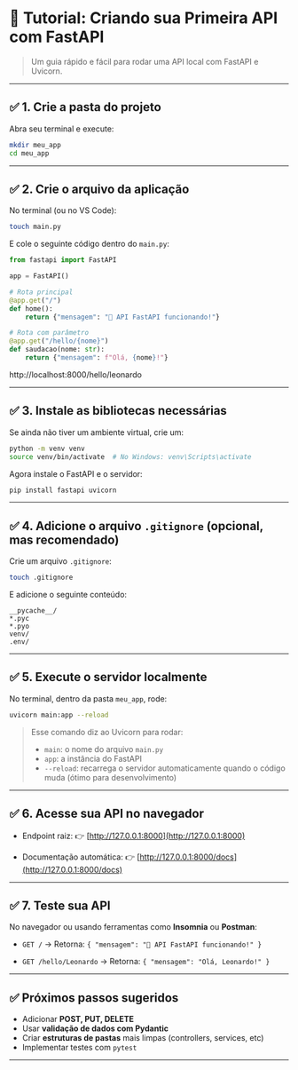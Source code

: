 # 🚀 Tutorial: Criando sua Primeira API com FastAPI

> Um guia rápido e fácil para rodar uma API local com FastAPI e Uvicorn.

---

## ✅ 1. Crie a pasta do projeto

Abra seu terminal e execute:

```bash
mkdir meu_app
cd meu_app
```

---

## ✅ 2. Crie o arquivo da aplicação

No terminal (ou no VS Code):

```bash
touch main.py
```

E cole o seguinte código dentro do `main.py`:

```python
from fastapi import FastAPI

app = FastAPI()

# Rota principal
@app.get("/")
def home():
    return {"mensagem": "🚀 API FastAPI funcionando!"}

# Rota com parâmetro
@app.get("/hello/{nome}")
def saudacao(nome: str):
    return {"mensagem": f"Olá, {nome}!"}
```

http://localhost:8000/hello/leonardo

---

## ✅ 3. Instale as bibliotecas necessárias

Se ainda não tiver um ambiente virtual, crie um:

```bash
python -m venv venv
source venv/bin/activate  # No Windows: venv\Scripts\activate
```

Agora instale o FastAPI e o servidor:

```bash
pip install fastapi uvicorn
```

---

## ✅ 4. Adicione o arquivo `.gitignore` (opcional, mas recomendado)

Crie um arquivo `.gitignore`:

```bash
touch .gitignore
```

E adicione o seguinte conteúdo:

```
__pycache__/
*.pyc
*.pyo
venv/
.env/
```

---

## ✅ 5. Execute o servidor localmente

No terminal, dentro da pasta `meu_app`, rode:

```bash
uvicorn main:app --reload
```

> Esse comando diz ao Uvicorn para rodar:
>
> -   `main`: o nome do arquivo `main.py`
> -   `app`: a instância do FastAPI
> -   `--reload`: recarrega o servidor automaticamente quando o código muda (ótimo para desenvolvimento)

---

## ✅ 6. Acesse sua API no navegador

-   Endpoint raiz:
    👉 [http://127.0.0.1:8000](http://127.0.0.1:8000)

-   Documentação automática:
    👉 [http://127.0.0.1:8000/docs](http://127.0.0.1:8000/docs)

---

## ✅ 7. Teste sua API

No navegador ou usando ferramentas como **Insomnia** ou **Postman**:

-   `GET /`
    → Retorna: `{ "mensagem": "🚀 API FastAPI funcionando!" }`

-   `GET /hello/Leonardo`
    → Retorna: `{ "mensagem": "Olá, Leonardo!" }`

---

## ✅ Próximos passos sugeridos

-   Adicionar **POST, PUT, DELETE**
-   Usar **validação de dados com Pydantic**
-   Criar **estruturas de pastas** mais limpas (controllers, services, etc)
-   Implementar testes com `pytest`

---
